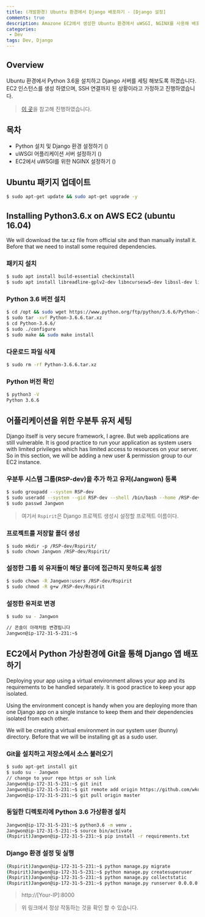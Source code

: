 ```yaml
---
title: (개발환경) Ubuntu 환경에서 Django 배포하기 - [Django 설정]
comments: true
description: Amazone EC2에서 생성한 Ubuntu 환경에서 uWSGI, NGINX를 사용해 배포하는 과정입니다.
categories:
 - Dev
tags: Dev, Django 
---
```


## Overview

Ubuntu 환경에서 Python 3.6을 설치하고 Django 서버를 세팅 해보도록 하겠습니다. EC2 인스턴스를 생성 하였으며, SSH 연결까지 된 상황이라고 가정하고 진행하였습니다.

> [이 곳](https://medium.freecodecamp.org/django-uwsgi-nginx-postgresql-setup-on-aws-ec2-ubuntu16-04-with-python-3-6-6c58698ae9d3)을 참고해 진행하였습니다.

## 목차

- Python 설치 및 Django 환경 설정하기 ()
- uWSGI 어플리케이션 서버 설정하기 ()
- EC2에서 uWSGI를 위한 NGINX 설정하기 ()

## Ubuntu 패키지 업데이트

```bash
$ sudo apt-get update && sudo apt-get upgrade -y
```

## Installing Python3.6.x on AWS EC2 (ubuntu 16.04)

We will download the tar.xz file from official site and than manually install it. Before that we need to install some required dependencies.

### 패키지 설치

```bash
$ sudo apt install build-essential checkinstall
$ sudo apt install libreadline-gplv2-dev libncursesw5-dev libssl-dev libsqlite3-dev tk-dev libgdbm-dev libc6-dev libbz2-dev
```

### Python 3.6 버전 설치

```bash
$ cd /opt && sudo wget https://www.python.org/ftp/python/3.6.6/Python-3.6.6.tar.xz
$ sudo tar -xvf Python-3.6.6.tar.xz
$ cd Python-3.6.6/
$ sudo ./configure
$ sudo make && sudo make install
```

### 다운로드 파일 삭제

```bash
$ sudo rm -rf Python-3.6.6.tar.xz
```

### Python 버전 확인

```bash
$ python3 -V
Python 3.6.6
```

## 어플리케이션을 위한 우분투 유저 세팅

Django itself is very secure framework, I agree. But web applications are still vulnerable. It is good practice to run your application as system users with limited privileges which has limited access to resources on your server. So in this section, we will be adding a new user & permission group to our EC2 instance.

### 우분투 시스템 그룹(RSP-dev)을 추가 하고 유저(Jangwon) 등록

```bash
$ sudo groupadd --system RSP-dev
$ sudo useradd --system --gid RSP-dev --shell /bin/bash --home /RSP-dev/Rspirit Jangwon
$ sudo passwd Jangwon
```
> 여기서 `Rspirit`은 Django 프로젝트 생성시 설정할 프로젝트 이름이다.

### 프로젝트를 저장할 폴더 생성

```
$ sudo mkdir -p /RSP-dev/Rspirit/
$ sudo chown Jangwon /RSP-dev/Rspirit/
```

### 설정한 그룹 외 유저들이 해당 폴더에 접근하지 못하도록 설정

```bash
$ sudo chown -R Jangwon:users /RSP-dev/Rspirit
$ sudo chmod -R g+w /RSP-dev/Rspirit
```

### 설정한 유저로 변경

```bash
$ sudo su - Jangwon

// 콘솔이 아래처럼 변경됩니다
Jangwon@ip-172-31-5-231:~$
```

## EC2에서 Python 가상환경에 Git을 통해 Django 앱 배포하기

Deploying your app using a virtual environment allows your app and its requirements to be handled separately. It is good practice to keep your app isolated.

Using the environment concept is handy when you are deploying more than one Django app on a single instance to keep them and their dependencies isolated from each other.

We will be creating a virtual environment in our system user (bunny) directory. Before that we will be installing git as a sudo user.

### Git을 설치하고 저장소에서 소스 불러오기

```bash
$ sudo apt-get install git
$ sudo su - Jangwon
// change to your repo https or ssh link
Jangwon@ip-172-31-5-231:~$ git init
Jangwon@ip-172-31-5-231:~$ git remote add origin https://github.com/wkddnjset/RSP-Django
Jangwon@ip-172-31-5-231:~$ git pull origin master
```

### 동일한 디렉토리에 Python 3.6 가상환경 설치

```bash
Jangwon@ip-172-31-5-231:~$ python3.6 -m venv .
Jangwon@ip-172-31-5-231:~$ source bin/activate
(Rspirit)Jangwon@ip-172-31-5-231:~$ pip install -r requirements.txt
```

### Django 환경 설정 및 실행

```bash
(Rspirit)Jangwon@ip-172-31-5-231:~$ python manage.py migrate
(Rspirit)Jangwon@ip-172-31-5-231:~$ python manage.py createsuperuser
(Rspirit)Jangwon@ip-172-31-5-231:~$ python manage.py collectstatic
(Rspirit)Jangwon@ip-172-31-5-231:~$ python manage.py runserver 0.0.0.0:8000
```

> http://[Your-IP]:8000

> 위 링크에서 정상 작동하는 것을 확인 할 수 있습니다.
